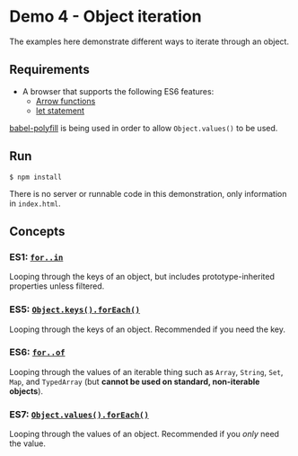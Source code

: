 # Demo 4 - Object iteration

The examples here demonstrate different ways to iterate through an object.

## Requirements

- A browser that supports the following ES6 features:
  - [Arrow functions](https://developer.mozilla.org/en/docs/Web/JavaScript/Reference/Functions/Arrow_functions)
  - [let statement](https://developer.mozilla.org/en-US/docs/Web/JavaScript/Reference/Statements/let)
  
[babel-polyfill](https://babeljs.io/docs/usage/polyfill/) is being used in order to allow `Object.values()` to be used. 

## Run

```shell
$ npm install
```

There is no server or runnable code in this demonstration, only information in `index.html`.

## Concepts

### ES1: [`for..in`](https://developer.mozilla.org/en-US/docs/Web/JavaScript/Reference/Statements/for...in)

Looping through the keys of an object, but includes prototype-inherited properties unless filtered.

### ES5: [`Object.keys().forEach()`](https://developer.mozilla.org/en-US/docs/Web/JavaScript/Reference/Global_Objects/Object/keys)

Looping through the keys of an object. Recommended if you need the key.

### ES6: [`for..of`](https://developer.mozilla.org/en/docs/Web/JavaScript/Reference/Statements/for...of)

Looping through the values of an iterable thing such as `Array`, `String`, `Set`, `Map`, and `TypedArray` (but **cannot be used on standard, non-iterable objects**).

### ES7: [`Object.values().forEach()`](https://developer.mozilla.org/en-US/docs/Web/JavaScript/Reference/Global_Objects/Object/values)

Looping through the values of an object. Recommended if you *only* need the value.